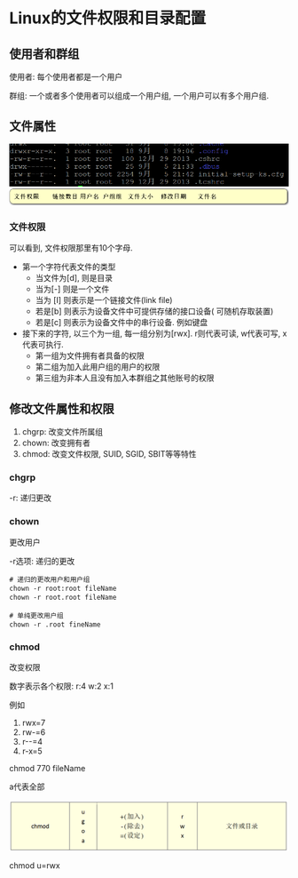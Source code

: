 # Linux的文件权限和目录配置

## 使用者和群组

使用者: 每个使用者都是一个用户

群组: 一个或者多个使用者可以组成一个用户组, 一个用户可以有多个用户组.

## 文件属性

![1568277630875](assets/1568277630875.png)

### 	文件权限

可以看到, 文件权限那里有10个字母. 

- 第一个字符代表文件的类型
  - 当文件为[d], 则是目录
  - 当为[-] 则是一个文件
  - 当为 [I] 则表示是一个链接文件(link file)
  - 若是[b] 则表示为设备文件中可提供存储的接口设备( 可随机存取装置)
  - 若是[c] 则表示为设备文件中的串行设备. 例如键盘
- 接下来的字符, 以三个为一组, 每一组分别为[rwx]. r则代表可读, w代表可写, x代表可执行.
  - 第一组为文件拥有者具备的权限
  - 第二组为加入此用户组的用户的权限
  - 第三组为非本人且没有加入本群组之其他账号的权限

## 修改文件属性和权限

1. chgrp: 改变文件所属组
2. chown: 改变拥有者
3. chmod: 改变文件权限, SUID, SGID, SBIT等等特性

### chgrp

-r: 递归更改

### chown

更改用户

-r选项: 递归的更改

```shell
# 递归的更改用户和用户组
chown -r root:root fileName
chown -r root.root fileName

# 单纯更改用户组
chown -r .root fineName
```

### chmod

改变权限

数字表示各个权限: r:4 w:2 x:1

例如

1. rwx=7  
2. rw-=6
3. r--=4
4. r-x=5

chmod 770 fileName

a代表全部

![1569938728611](assets/1569938728611.png)

chmod u=rwx

